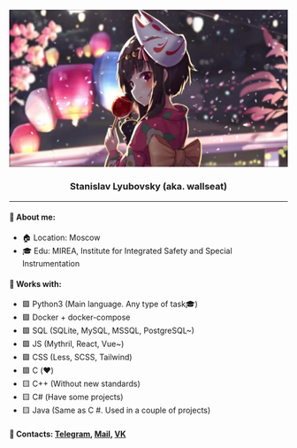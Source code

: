 ![header](header.jpg)
### <p align=center >Stanislav Lyubovsky (aka. wallseat)</p>
---


#### 👨 About me:
- 🏠 Location: Moscow
- 🎓 Edu: MIREA, Institute for Integrated Safety and Special Instrumentation

#### 📘 Works with:
- 🟩 Python3 (Main language. Any type of task🎓)
- 🟩 Docker + docker-compose
- 🟩 SQL (SQLite, MySQL, MSSQL, PostgreSQL~)
- 🟩 JS (Mythril, React, Vue~)
- 🟩 CSS (Less, SCSS, Tailwind)
- 🟩 С (♥️)
- 🟨 C++ (Without new standards)
- 🟨 С# (Have some projects)
- 🟨 Java (Same as C #. Used in a couple of projects)

#### 💼 Contacts: [Telegram](https://t.me/wallseat), [Mail](mailto:wallseat@gmail.com), [VK](https://vk.com/idwallseat)
